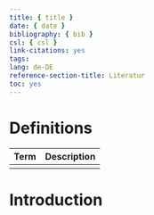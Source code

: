 ```yaml
---
title: { title }
date: { date }
bibliography: { bib }
csl: { csl }
link-citations: yes
tags:
lang: de-DE
reference-section-title: Literatur
toc: yes
---
```


# Definitions

| Term | Description |
| ---- | ----------- |
|      |             |

# Introduction
